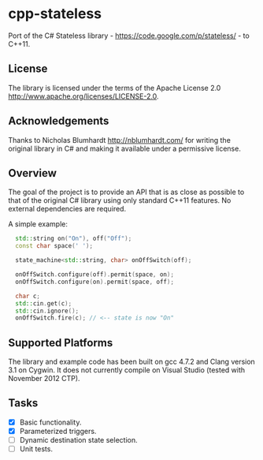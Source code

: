 cpp-stateless
=============

Port of the C# Stateless library - https://code.google.com/p/stateless/ - to C++11.

License
-------
The library is licensed under the terms of the Apache License 2.0 http://www.apache.org/licenses/LICENSE-2.0.

Acknowledgements
----------------
Thanks to Nicholas Blumhardt http://nblumhardt.com/ for writing the original library in C#
and making it available under a permissive license.

Overview
--------
The goal of the project is to provide an API that is as close as possible to that of the original
C# library using only standard C++11 features. No external dependencies are required.

A simple example:
```cpp
  std::string on("On"), off("Off");
  const char space(' ');

  state_machine<std::string, char> onOffSwitch(off);

  onOffSwitch.configure(off).permit(space, on);
  onOffSwitch.configure(on).permit(space, off);

  char c;
  std::cin.get(c);
  std::cin.ignore();
  onOffSwitch.fire(c); // <-- state is now "On"
```

Supported Platforms
-------------------
The library and example code has been built on gcc 4.7.2 and Clang version 3.1 on Cygwin.
It does not currently compile on Visual Studio (tested with November 2012 CTP).

Tasks
----
- [X] Basic functionality.
- [X] Parameterized triggers.
- [ ] Dynamic destination state selection.
- [ ] Unit tests.
